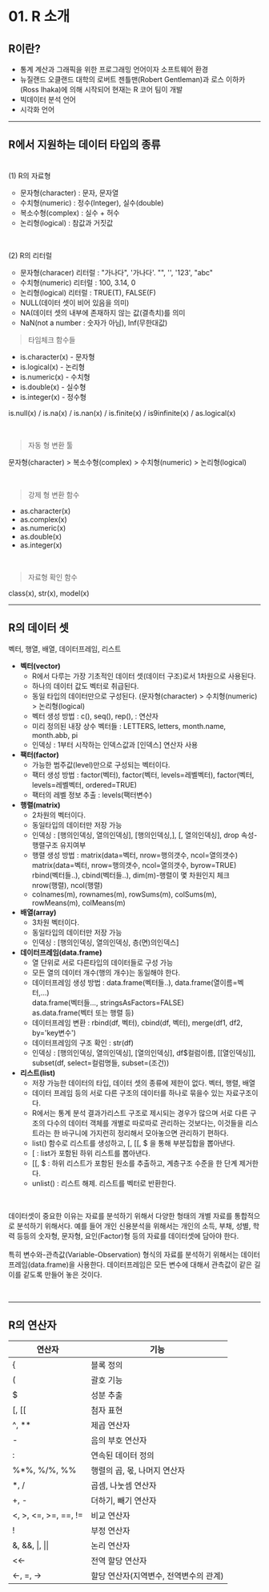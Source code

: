 <h1>01. R 소개</h1>


<h2>R이란?</h2>
<ul>
    <li>통계 계산과 그래픽을 위한 프로그래밍 언어이자 소프트웨어 환경</li>
    <li>뉴질랜드 오클랜드 대학의 로버트 젠틀맨(Robert Gentleman)과 로스 이하카(Ross Ihaka)에 의해 시작되어 현재는 R 코어 팀이 개발</li>
    <li>빅데이터 분석 언어</li>
    <li>시각화 언어</li>
</ul>



<hr />
<h2>R에서 지원하는 데이터 타입의 종류</h2>
<p style="padding-top: 20px;">(1) R의 자료형</p>
<ul style="list-style: circle">
    <li>문자형(character) : 문자, 문자열</li>
    <li>수치형(numeric) : 정수(Integer), 실수(double)</li>
    <li>복소수형(complex) : 실수 + 허수</li>
    <li>논리형(logical) : 참값과 거짓값</li>
</ul><br />

(2) R의 리터럴

<ul style="list-style:circle">
    <li>문자형(characer) 리터럴 : "가나다", '가나다'. "", '', '123', "abc"</li>
    <li>수치형(numeric) 리터럴 : 100, 3.14, 0</li>
    <li>논리형(logical) 리터럴 : TRUE(T), FALSE(F)</li>
    <li>NULL(데이터 셋이 비어 있음을 의미)</li>
    <li>NA(데이터 셋의 내부에 존재하지 않는 값(결측치)를 의미</li>
    <li>NaN(not a number : 숫자가 아님), Inf(무한대값)</li>
</ul>



<blockquote>타임체크 함수들</blockquote>
<ul>
    <li>is.character(x) - 문자형</li>
    <li>is.logical(x) - 논리형</li>
    <li>is.numeric(x) - 수치형</li>
    <li>is.double(x) - 실수형</li>
    <li>is.integer(x) - 정수형</li>
</ul>

<p>is.null(x) / is.na(x) / is.nan(x) / is.finite(x) / is9infinite(x) / as.logical(x)</p><br />
<blockquote>자동 형 변환 툴</blockquote>
<p>문자형(character) &gt; 복소수형(complex) &gt; 수치형(numeric) &gt; 논리형(logical)</p><br />
<blockquote>강제 형 변환 함수</blockquote>
<ul>
    <li>as.character(x)</li>
    <li>as.complex(x)</li>
    <li>as.numeric(x)</li>
    <li>as.double(x)</li>
    <li>as.integer(x)</li>
</ul><br />

<blockquote>자료형 확인 함수</blockquote>
<p>class(x), str(x), model(x)</p>


<hr />
<h2>R의 데이터 셋</h2>
<p>벡터, 행열, 배열, 데이터프레임, 리스트</p>

<ul>
    <li><strong>벡터(vector)</strong>
    	<ul>
            <li>R에서 다루는 가장 기초적인 데이터 셋(데이터 구조)로서 1차원으로 사용된다.</li>
            <li>하나의 데이터 값도 벡터로 취급된다.</li>
            <li>동일 타입의 데이터만으로 구성된다. (문자형(character) &gt; 수치형(numeric) &gt; 논리형(logical)</li>
            <li>벡터 생성 방법 : c(), seq(), rep(), : 연산자</li>
            <li>미리 정의된 내장 상수 벡터들 : LETTERS, letters, month.name, month.abb, pi</li>
            <li>인덱싱 : 1부터 시작하는 인덱스값과 [인덱스] 연산자 사용</li>
        </ul> 
    </li>
    <li><strong>팩터(factor)</strong>
    	<ul>
			<li>가능한 범주값(level)만으로 구성되는 벡터이다.</li>
            <li>팩터 생성 방법 : factor(벡터), factor(벡터, levels=레벨벡터), factor(벡터, levels=레벨벡터, ordered=TRUE)</li>
            <li>팩터의 레벨 정보 추출 : levels(팩터변수)</li>
        </ul>
    </li>
    <li>
    	<strong>행렬(matrix)</strong>
        <ul>
            <li>2차원의 벡터이다.</li>
            <li>동일타입의 데이터만 저장 가능</li>
            <li>인덱싱 : [행의인덱싱, 열의인덱싱], [행의인덱싱,], [, 열의인덱싱], drop 속성-행렬구조 유지여부</li>
            <li>행렬 생성 방법 : matrix(data=벡터, nrow=행의갯수, ncol=열의갯수)<br />matrix(data=벡터, nrow=행의갯수, ncol=열의갯수, byrow=TRUE) <br />rbind(벡터들..), cbind(벡터들..), dim(m)-행렬이 몇 차원인지 체크 <br />nrow(행렬), ncol(행렬)</li>
            <li>colnames(m), rownames(m), rowSums(m), colSums(m), rowMeans(m), colMeans(m)</li>
        </ul>
    </li>
    <li><strong>배열(array)</strong>
        <ul>
            <li>3차원 벡터이다.</li>
            <li>동일타입의 데이터만 저장 가능</li>
            <li>인덱싱 : [행의인덱싱, 열의인덱싱, 층(면)의인덱스]</li>
        </ul>
    </li>
    <li><strong>데이터프레임(data.frame)</strong>
    	<ul>
            <li>열 단위로 서로 다른타입의 데이터들로 구성 가능</li>
            <li>모든 열의 데이터 개수(행의 개수)는 동일해야 한다.</li>
            <li>데이터프레임 생성 방법 : data.frame(벡터들..), data.frame(열이름=벡터,...) <br />data.frame(벡터들..., stringsAsFactors=FALSE) <br />as.data.frame(벡터 또는 행렬 등)</li>
            <li>데이터프레임 변환 : rbind(df, 벡터), cbind(df, 벡터), merge(df1, df2, by='key변수')</li>
            <li>데이터프레임의 구조 확인 : str(df)</li>
            <li>인덱싱 : [행의인덱싱, 열의인덱싱], [열의인덱싱], df$컬럼이름, [[열인덱싱]], <br />subset(df, select=컬럼명들, subset=(조건))</li>
        </ul>
    </li>
    <li><strong>리스트(list)</strong>
    	<ul>
            <li>저장 가능한 데이터의 타입, 데이터 셋의 종류에 제한이 없다. 벡터, 행렬, 배열</li>
            <li>데이터 프레임 등의 서로 다른 구조의 데이터를 하나로 묶을수 있는 자료구조이다.</li>
            <li>R에서는 통계 분석 결과가리스트 구조로 제시되는 경우가 많으며 서로 다른 구조의 다수의 데이터 객체를 개별로 따로따로 관리하는 것보다는, 이것들을 리스트라는 한 바구니에 가지런히 정리해서 모아놓으면 관리하기 편하다. </li>
            <li>list() 함수로 리스트를 생성하고, [, [[, $ 을 통해 부분집합을 뽑아낸다.</li>
            <li>[ : list가 포함된 하위 리스트를 뽑아낸다.</li>
            <li>[[, $ : 하위 리스트가 포함된 원소를 추출하고, 계층구조 수준을 한 단계 제거한다.</li>
            <li>unlist() : 리스트 해제. 리스트를 벡터로 반환한다.</li>
        </ul>
    </li>
</ul><br />

<p>
    데이터셋이 중요한 이유는 자료를 분석하기 위해서 다양한 형태의 개별 자료를 통합적으로 분석하기 위해서다. 예를 들어 개인 신용분석을 위해서는 개인의 소득, 부채, 성별, 학력 등등의 숫자형, 문자형, 요인(Factor)형 등의 자료를 데이터셋에 담아야 한다. <br /><br />특히 변수와-관측값(Variable-Observation) 형식의 자료를 분석하기 위해서는 데이터프레임(data.frame)을 사용한다. 데이터프레임은 모든 변수에 대해서 관측값이 같은 길이를 같도록 만들어 놓은 것이다. 
</p>

<br /><hr />

<h2>R의 연산자</h2>

<div>
    <table>
        <thead>
        	<tr>
            	<th>연산자</th>
            	<th>기능</th>
            </tr>
        </thead>
        <tbody>
        	<tr>
            	<td>{</td>
            	<td>블록 정의</td>
            </tr>
            <tr>
            	<td>(</td>
            	<td>괄호 기능</td>
            </tr>
            <tr>
            	<td>$</td>
            	<td>성분 추출</td>
            </tr>
            <tr>
            	<td>[, [[</td>
            	<td>첨자 표현</td>
            </tr>
            <tr>
            	<td>^, **</td>
            	<td>제곱 연산자</td>
            </tr>
            <tr>
            	<td>-</td>
            	<td>음의 부호 연산자</td>
            </tr>
            <tr>
            	<td>:</td>
            	<td>연속된 데이터 정의</td>
            </tr>
            <tr>
            	<td>%*%, %/%, %%</td>
            	<td>행렬의 곱, 몫, 나머지 연산자</td>
            </tr>
            <tr>
            	<td>*, /</td>
            	<td>곱셈, 나눗셈 연산자</td>
            </tr>
            <tr>
            	<td>+, -</td>
            	<td>더하기, 빼기 연산자</td>
            </tr>
            <tr>
            	<td>&lt;, &gt;, &lt;=, &gt;=, ==, !=</td>
            	<td>비교 연산자</td>
            </tr>
            <tr>
            	<td>!</td>
            	<td>부정 연산자</td>
            </tr>
            <tr>
            	<td>&amp;, &amp;&amp;, |, ||</td>
            	<td>논리 연산자</td>
            </tr>
            <tr>
            	<td>&lt;&lt;-</td>
            	<td>전역 할당 연산자</td>
            </tr>
            <tr>
            	<td>&lt;-, =, -&gt;</td>
            	<td>할당 연산자(지역변수, 전역변수의 관계)</td>
            </tr>
        </tbody>
    </table>
</div>

